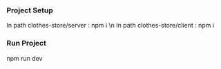### Project Setup
In path clothes-store/server : npm i \n
In path clothes-store/client : npm i

### Run Project
npm run dev

